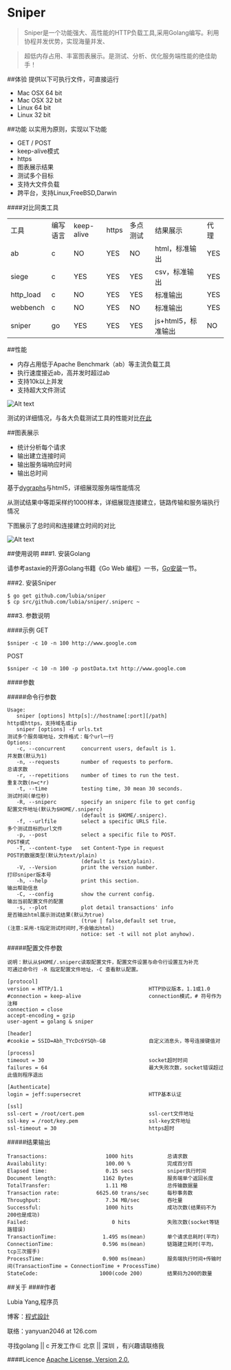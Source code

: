 Sniper
======
>Sniper是一个功能强大、高性能的HTTP负载工具,采用Golang编写。利用协程并发优势，实现海量并发、

>超低内存占用、丰富图表展示。是测试、分析、优化服务端性能的绝佳助手！

##体验
提供以下可执行文件，可直接运行
* Mac OSX 64 bit      
* Mac OSX 32 bit
* Linux 64 bit
* Linux 32 bit

##功能
以实用为原则，实现以下功能
- GET / POST
- keep-alive模式
- https
- 图表展示结果
- 测试多个目标
- 支持大文件负载
- 跨平台，支持Linux,FreeBSD,Darwin

####对比同类工具
<table class="table table-bordered table-striped table-condensed">
   <tr>
      <td>工具 </td>
      <td>编写语言 </td>
      <td>keep-alive </td>
      <td>https </td>
      <td>多点测试 </td>
      <td>结果展示 </td>
      <td>代理</td>
   </tr>
   <tr>
      <td>ab </td>
      <td>c </td>
      <td>NO </td>
      <td>YES </td>
      <td>NO </td>
      <td>html，标准输出</td>
      <td>YES </td>
   </tr>
   <tr>
      <td>siege </td>
      <td>c </td>
      <td>YES </td>
      <td>YES </td>
      <td>YES </td>
      <td>csv，标准输出</td>
      <td>YES </td>
   </tr>
   <tr>
      <td>http_load </td>
      <td>c </td>
      <td>NO </td>
      <td>YES </td>
      <td>YES </td>
      <td>标准输出</td>
      <td>YES </td>
   </tr>
   <tr>
      <td>webbench </td>
      <td>c </td>
      <td>NO </td>
      <td>YES </td>
      <td>NO </td>
      <td>标准输出</td>
      <td>YES </td>
   </tr>
   <tr>
      <td>sniper</td>
      <td>go</td>
      <td>YES </td>
      <td>YES </td>
      <td>YES </td>
      <td>js+html5，标准输出</td>
      <td>NO </td>
   </tr>
</table>


##性能
- 内存占用低于Apache Benchmark（ab）等主流负载工具
- 执行速度接近ab，高并发时超过ab
- 支持10k以上并发
- 支持超大文件测试

![Alt text](http://lubia-me.qiniudn.com/cmp.png)

测试的详细情况，与各大负载测试工具的性能对比[在此](http://www.lubia.me/http-loader-compare)

##图表展示
- 统计分析每个请求
- 输出建立连接时间
- 输出服务端响应时间
- 输出总时间

基于[dygraphs](http://dygraphs.com/)与html5，详细展现服务端性能情况

从测试结果中等距采样约1000样本，详细展现连接建立，链路传输和服务端执行情况

下图展示了总时间和连接建立时间的对比

![Alt text](http://lubia-me.qiniudn.com/sniper_2.JPG)

##使用说明
###1. 安装Golang

请参考astaxie的开源Golang书籍《Go Web 编程》一书，[Go安装](https://github.com/astaxie/build-web-application-with-golang/blob/master/ebook/01.1.md)一节。

###2. 安装Sniper

    $ go get github.com/lubia/sniper
    $ cp src/github.com/lubia/sniper/.sniperc ~

###3. 参数说明

####示例
GET

    $sniper -c 10 -n 100 http://www.google.com 

POST

    $sniper -c 10 -n 100 -p postData.txt http://www.google.com
    
####参数

#####命令行参数

```
Usage: 
   sniper [options] http[s]://hostname[:port][/path]                 http或https，支持域名或ip
   sniper [options] -f urls.txt                                      测试多个服务端地址，文件格式：每个url一行
Options: 
   -c, --concurrent     concurrent users, default is 1.              并发数(默认为1)
   -n, --requests       number of requests to perform.               总请求数
   -r, --repetitions    number of times to run the test.             重复次数(n=c*r)
   -t, --time           testing time, 30 mean 30 seconds.            测试时间(单位秒)
   -R, --sniperc        specify an sniperc file to get config        配置文件地址(默认为$HOME/.sniperc)
                        (default is $HOME/.sniperc).               
   -f, --urlfile        select a specific URLS file.                 多个测试目标的url文件
   -p, --post           select a specific file to POST.              POST模式
   -T, --content-type   set Content-Type in request                  POST的数据类型(默认为text/plain)
                        (default is text/plain).
   -V, --Version        print the version number.                    打印sniper版本号
   -h, --help           print this section.                          输出帮助信息
   -C, --config         show the current config.                     输出当前配置文件的配置
   -s, --plot           plot detail transactions' info               是否输出html展示测试结果(默认为true) 
                        (true | false,default set true,              (注意:采用-t指定测试时间时,不会输出html)
                        notice: set -t will not plot anyhow).

```


#####配置文件参数

    说明：默认从$HOME/.sniperc读取配置文件，配置文件设置与命令行设置互为补充
    可通过命令行 -R 指定配置文件地址，-C 查看默认配置。

```
[protocol]
version = HTTP/1.1                            HTTP协议版本，1.1或1.0
#connection = keep-alive                      connection模式，# 符号作为注释
connection = close
accept-encoding = gzip                        
user-agent = golang & sniper                  

[header]
#cookie = SSID=Abh_TYcDc6YSQh-GB              自定义消息头，等号连接键值对

[process]
timeout = 30                                  socket超时时间 
failures = 64                                 最大失败次数，socket错误超过此值则程序退出

[Authenticate]
login = jeff:supersecret                      HTTP基本认证

[ssl]
ssl-cert = /root/cert.pem                     ssl-cert文件地址
ssl-key = /root/key.pem                       ssl-key文件地址
ssl-timeout = 30                              https超时
```

#####结果输出
```
Transactions:                   1000 hits           总请求数
Availability:                   100.00 %            完成百分百    
Elapsed time:                   0.15 secs           sniper执行时间
Document length:               1162 Bytes           服务端单个返回长度
TotalTransfer:                  1.11 MB             总传输数据量
Transaction rate:            6625.60 trans/sec      每秒事务数 
Throughput:                     7.34 MB/sec         吞吐量 
Successful:                     1000 hits           成功次数(结果码不为200也是成功)
Failed:                           0 hits            失败次数(socket等链路错误) 
TransactionTime:               1.495 ms(mean)       单个请求总耗时(平均)
ConnectionTime:                0.596 ms(mean)       链路建立耗时(平均，tcp三次握手)
ProcessTime:                   0.900 ms(mean)       服务端执行时间+传输时间(TransactionTime = ConnectionTime + ProcessTime)
StateCode:                    1000(code 200)        结果码为200的数量
```
##关于
####作者

Lubia Yang,程序员

博客：[程式設計](http://www.lubia.me)

联络：yanyuan2046 at 126.com

寻找golang || c 开发工作∈ 北京 || 深圳 ，有兴趣请联络我

####Licence
[Apache License, Version 2.0.](http://www.apache.org/licenses/LICENSE-2.0.html)
